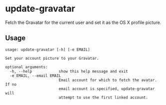 update-gravatar
===============

Fetch the Gravatar for the current user and set it as the OS X profile picture.

Usage
-----

```
usage: update-gravatar [-h] [-e EMAIL]

Set your account picture to your Gravatar.

optional arguments:
  -h, --help            show this help message and exit
  -e EMAIL, --email EMAIL
                        Email account for which to fetch the avatar. If no
                        email account is specified, update-gravatar will
                        attempt to use the first linked account.
```
